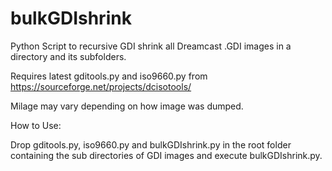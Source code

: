 # bulkGDIshrink
Python Script to recursive GDI shrink all Dreamcast .GDI images in a directory and its subfolders.

Requires latest gditools.py and iso9660.py from https://sourceforge.net/projects/dcisotools/

Milage may vary depending on how image was dumped.


How to Use:

Drop gditools.py, iso9660.py and bulkGDIshrink.py in the root folder containing the sub directories of GDI images and execute bulkGDIshrink.py.
